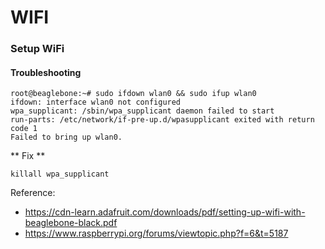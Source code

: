 # WIFI

### Setup WiFi

#### Troubleshooting

    root@beaglebone:~# sudo ifdown wlan0 && sudo ifup wlan0
    ifdown: interface wlan0 not configured
    wpa_supplicant: /sbin/wpa_supplicant daemon failed to start
    run-parts: /etc/network/if-pre-up.d/wpasupplicant exited with return code 1
    Failed to bring up wlan0.

** Fix **

    killall wpa_supplicant

Reference: 
 * https://cdn-learn.adafruit.com/downloads/pdf/setting-up-wifi-with-beaglebone-black.pdf
 * https://www.raspberrypi.org/forums/viewtopic.php?f=6&t=5187

